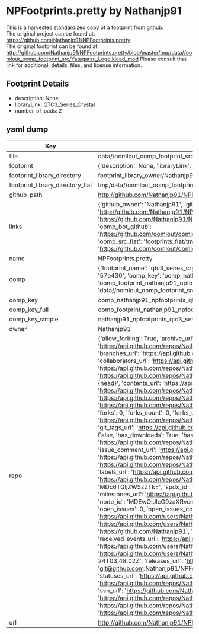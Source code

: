 # NPFootprints.pretty by Nathanjp91  
This is a harvested standardized copy of a footprint from github.  
The original project can be found at:  
https://github.com/Nathanjp91/NPFootprints.pretty  
The original footprint can be found at:
http://github.com/Nathanjp91/NPFootprints.pretty/blob/master/tmp/data//oomlout_oomp_footprint_src/Yatagarsu_Logo.kicad_mod
Please consult that link for additional, details, files, and license information.  
## Footprint Details
* description: None  
* libraryLink: QTC3_Series_Crystal  
* number_of_pads: 2  
## yaml dump  
| Key | Value |  
| --- | --- |  
| file | data//oomlout_oomp_footprint_src/NPFootprints.pretty/QTC3_Series_Crystal.kicad_mod |  
| footprint | {'description': None, 'libraryLink': 'QTC3_Series_Crystal', 'number_of_pads': 2} |  
| footprint_library_directory | footprint_library_owner/Nathanjp91_NPFootprints.pretty |  
| footprint_library_directory_flat | tmp/data//oomlout_oomp_footprint_src/footprints_flat/nathanjp91_npfootprints_qtc3_series_crystal/working |  
| github_path | http://github.com/Nathanjp91/NPFootprints.pretty/blob/master/tmp/data//oomlout_oomp_footprint_src/QTC3_Series_Crystal.kicad_mod |  
| links | {'github_owner': 'Nathanjp91', 'github_repo_name': 'NPFootprints.pretty', 'github_src': 'http://github.com/Nathanjp91/NPFootprints.pretty/blob/master/tmp/data//oomlout_oomp_footprint_src/Yatagarsu_Logo.kicad_mod', 'github_src_repo': 'https://github.com/Nathanjp91/NPFootprints.pretty', 'oomp_bot': 'tmp/data//oomlout_oomp_footprint_src/footprints/nathanjp91_npfootprints_qtc3_series_crystal/working', 'oomp_bot_github': 'https://github.com/oomlout/oomlout_oomp_footprint_bot/tree/main/tmp/data//oomlout_oomp_footprint_src/footprints/nathanjp91_npfootprints_qtc3_series_crystal/working', 'oomp_src_flat': 'footprints_flat/tmp/data//oomlout_oomp_footprint_src/footprints_flat/nathanjp91_npfootprints_qtc3_series_crystal/working', 'oomp_src_flat_github': 'https://github.com/oomlout/oomlout_oomp_footprint_src/tree/main/tmp/data//oomlout_oomp_footprint_src/footprints_flat/nathanjp91_npfootprints_qtc3_series_crystal/working'} |  
| name | NPFootprints.pretty |  
| oomp | {'footprint_name': 'qtc3_series_crystal', 'library_name': 'npfootprints', 'md5': '57e4305c6f3e90f87e2b0fd798780524', 'md5_10': '57e4305c6f', 'md5_5': '57e43', 'md5_6': '57e430', 'oomp_key': 'oomp_nathanjp91_npfootprints_qtc3_series_crystal', 'oomp_key_extra': 'oomp_footprint_nathanjp91_npfootprints_qtc3_series_crystal', 'oomp_key_full': 'oomp_footprint_nathanjp91_npfootprints_qtc3_series_crystal_57e430', 'oomp_key_simple': 'nathanjp91_npfootprints_qtc3_series_crystal', 'original_filename': 'data//oomlout_oomp_footprint_src/NPFootprints.pretty/QTC3_Series_Crystal.kicad_mod', 'owner_name': 'nathanjp91'} |  
| oomp_key | oomp_nathanjp91_npfootprints_qtc3_series_crystal |  
| oomp_key_full | oomp_footprint_nathanjp91_npfootprints_qtc3_series_crystal |  
| oomp_key_simple | nathanjp91_npfootprints_qtc3_series_crystal |  
| owner | Nathanjp91 |  
| repo | {'allow_forking': True, 'archive_url': 'https://api.github.com/repos/Nathanjp91/NPFootprints.pretty/{archive_format}{/ref}', 'archived': False, 'assignees_url': 'https://api.github.com/repos/Nathanjp91/NPFootprints.pretty/assignees{/user}', 'blobs_url': 'https://api.github.com/repos/Nathanjp91/NPFootprints.pretty/git/blobs{/sha}', 'branches_url': 'https://api.github.com/repos/Nathanjp91/NPFootprints.pretty/branches{/branch}', 'clone_url': 'https://github.com/Nathanjp91/NPFootprints.pretty.git', 'collaborators_url': 'https://api.github.com/repos/Nathanjp91/NPFootprints.pretty/collaborators{/collaborator}', 'comments_url': 'https://api.github.com/repos/Nathanjp91/NPFootprints.pretty/comments{/number}', 'commits_url': 'https://api.github.com/repos/Nathanjp91/NPFootprints.pretty/commits{/sha}', 'compare_url': 'https://api.github.com/repos/Nathanjp91/NPFootprints.pretty/compare/{base}...{head}', 'contents_url': 'https://api.github.com/repos/Nathanjp91/NPFootprints.pretty/contents/{+path}', 'contributors_url': 'https://api.github.com/repos/Nathanjp91/NPFootprints.pretty/contributors', 'created_at': '2016-02-24T05:26:00Z', 'default_branch': 'master', 'deployments_url': 'https://api.github.com/repos/Nathanjp91/NPFootprints.pretty/deployments', 'description': 'KiCAD footprints by Nathaniel Perkins', 'disabled': False, 'downloads_url': 'https://api.github.com/repos/Nathanjp91/NPFootprints.pretty/downloads', 'events_url': 'https://api.github.com/repos/Nathanjp91/NPFootprints.pretty/events', 'fork': False, 'forks': 0, 'forks_count': 0, 'forks_url': 'https://api.github.com/repos/Nathanjp91/NPFootprints.pretty/forks', 'full_name': 'Nathanjp91/NPFootprints.pretty', 'git_commits_url': 'https://api.github.com/repos/Nathanjp91/NPFootprints.pretty/git/commits{/sha}', 'git_refs_url': 'https://api.github.com/repos/Nathanjp91/NPFootprints.pretty/git/refs{/sha}', 'git_tags_url': 'https://api.github.com/repos/Nathanjp91/NPFootprints.pretty/git/tags{/sha}', 'git_url': 'git://github.com/Nathanjp91/NPFootprints.pretty.git', 'has_discussions': False, 'has_downloads': True, 'has_issues': True, 'has_pages': False, 'has_projects': True, 'has_wiki': True, 'homepage': None, 'hooks_url': 'https://api.github.com/repos/Nathanjp91/NPFootprints.pretty/hooks', 'html_url': 'https://github.com/Nathanjp91/NPFootprints.pretty', 'id': 52416702, 'is_template': False, 'issue_comment_url': 'https://api.github.com/repos/Nathanjp91/NPFootprints.pretty/issues/comments{/number}', 'issue_events_url': 'https://api.github.com/repos/Nathanjp91/NPFootprints.pretty/issues/events{/number}', 'issues_url': 'https://api.github.com/repos/Nathanjp91/NPFootprints.pretty/issues{/number}', 'keys_url': 'https://api.github.com/repos/Nathanjp91/NPFootprints.pretty/keys{/key_id}', 'labels_url': 'https://api.github.com/repos/Nathanjp91/NPFootprints.pretty/labels{/name}', 'language': None, 'languages_url': 'https://api.github.com/repos/Nathanjp91/NPFootprints.pretty/languages', 'license': {'key': 'gpl-3.0', 'name': 'GNU General Public License v3.0', 'node_id': 'MDc6TGljZW5zZTk=', 'spdx_id': 'GPL-3.0', 'url': 'https://api.github.com/licenses/gpl-3.0'}, 'merges_url': 'https://api.github.com/repos/Nathanjp91/NPFootprints.pretty/merges', 'milestones_url': 'https://api.github.com/repos/Nathanjp91/NPFootprints.pretty/milestones{/number}', 'mirror_url': None, 'name': 'NPFootprints.pretty', 'network_count': 0, 'node_id': 'MDEwOlJlcG9zaXRvcnk1MjQxNjcwMg==', 'notifications_url': 'https://api.github.com/repos/Nathanjp91/NPFootprints.pretty/notifications{?since,all,participating}', 'open_issues': 0, 'open_issues_count': 0, 'owner': {'avatar_url': 'https://avatars.githubusercontent.com/u/9366646?v=4', 'events_url': 'https://api.github.com/users/Nathanjp91/events{/privacy}', 'followers_url': 'https://api.github.com/users/Nathanjp91/followers', 'following_url': 'https://api.github.com/users/Nathanjp91/following{/other_user}', 'gists_url': 'https://api.github.com/users/Nathanjp91/gists{/gist_id}', 'gravatar_id': '', 'html_url': 'https://github.com/Nathanjp91', 'id': 9366646, 'login': 'Nathanjp91', 'node_id': 'MDQ6VXNlcjkzNjY2NDY=', 'organizations_url': 'https://api.github.com/users/Nathanjp91/orgs', 'received_events_url': 'https://api.github.com/users/Nathanjp91/received_events', 'repos_url': 'https://api.github.com/users/Nathanjp91/repos', 'site_admin': False, 'starred_url': 'https://api.github.com/users/Nathanjp91/starred{/owner}{/repo}', 'subscriptions_url': 'https://api.github.com/users/Nathanjp91/subscriptions', 'type': 'User', 'url': 'https://api.github.com/users/Nathanjp91'}, 'private': False, 'pulls_url': 'https://api.github.com/repos/Nathanjp91/NPFootprints.pretty/pulls{/number}', 'pushed_at': '2016-03-24T03:48:02Z', 'releases_url': 'https://api.github.com/repos/Nathanjp91/NPFootprints.pretty/releases{/id}', 'size': 107, 'ssh_url': 'git@github.com:Nathanjp91/NPFootprints.pretty.git', 'stargazers_count': 0, 'stargazers_url': 'https://api.github.com/repos/Nathanjp91/NPFootprints.pretty/stargazers', 'statuses_url': 'https://api.github.com/repos/Nathanjp91/NPFootprints.pretty/statuses/{sha}', 'subscribers_count': 1, 'subscribers_url': 'https://api.github.com/repos/Nathanjp91/NPFootprints.pretty/subscribers', 'subscription_url': 'https://api.github.com/repos/Nathanjp91/NPFootprints.pretty/subscription', 'svn_url': 'https://github.com/Nathanjp91/NPFootprints.pretty', 'tags_url': 'https://api.github.com/repos/Nathanjp91/NPFootprints.pretty/tags', 'teams_url': 'https://api.github.com/repos/Nathanjp91/NPFootprints.pretty/teams', 'temp_clone_token': None, 'topics': [], 'trees_url': 'https://api.github.com/repos/Nathanjp91/NPFootprints.pretty/git/trees{/sha}', 'updated_at': '2016-02-24T05:26:00Z', 'url': 'https://api.github.com/repos/Nathanjp91/NPFootprints.pretty', 'visibility': 'public', 'watchers': 0, 'watchers_count': 0, 'web_commit_signoff_required': False} |  
| url | http://github.com/Nathanjp91/NPFootprints.pretty |  

